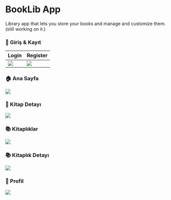 # BookLib App

Library app that lets you store your books and manage and customize them. (still working on it.)

### 🔐 Giriş & Kayıt

| Login                                         | Register                                         |
| --------------------------------------------- | ------------------------------------------------ |
| ![](./screenshots/Login.png)      | ![](./screenshots/Register.png)      |


### 🏠 Ana Sayfa

![](./screenshots/Home.png) 


### 📖 Kitap Detayı

![](./screenshots/BookDetails.png) 


### 📚 Kitaplıklar

![](./screenshots/BookShelves.png) 


### 📚 Kitaplık Detayı

![](./screenshots/BookShelvesDetail.png) 


### 👤 Profil

![](./screenshots/Profile.png) 
